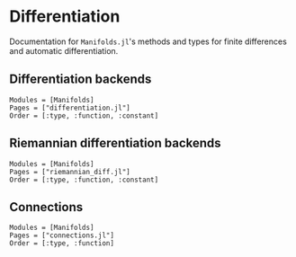 # Differentiation

Documentation for `Manifolds.jl`'s methods and types for finite differences and automatic differentiation.

## Differentiation backends

```@autodocs
Modules = [Manifolds]
Pages = ["differentiation.jl"]
Order = [:type, :function, :constant]
```

## Riemannian differentiation backends

```@autodocs
Modules = [Manifolds]
Pages = ["riemannian_diff.jl"]
Order = [:type, :function, :constant]
```

## Connections

```@autodocs
Modules = [Manifolds]
Pages = ["connections.jl"]
Order = [:type, :function]
```

